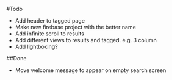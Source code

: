 #Todo

-   Add header to tagged page
-   Make new firebase project with the better name
-   Add infinite scroll to results
-   Add different views to results and tagged. e.g. 3 column
-   Add lightboxing?

##Done

-   Move welcome message to appear on empty search screen
